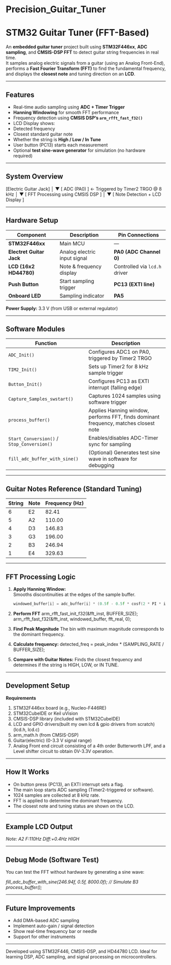 # Precision_Guitar_Tuner
#  STM32 Guitar Tuner (FFT-Based)

An **embedded guitar tuner** project built using **STM32F446xx**, **ADC sampling**, and **CMSIS-DSP FFT** to detect guitar string frequencies in real time.  
It samples analog electric signals from a guitar (using an Analog Front-End), performs a **Fast Fourier Transform (FFT)** to find the fundamental frequency, and displays the **closest note** and tuning direction on an **LCD**.

---

##  Features

- Real-time audio sampling using **ADC + Timer Trigger**  
- **Hanning Windowing** for smooth FFT performance  
- Frequency detection using **CMSIS DSP’s `arm_rfft_fast_f32()`**  
- LCD Display shows:
- Detected frequency  
- Closest standard guitar note  
- Whether the string is **High / Low / In Tune**  
- User button (PC13) starts each measurement  
- Optional **test sine-wave generator** for simulation (no hardware required)

---

##  System Overview
[Electric Guitar Jack]
│
▼
[ ADC (PA0) ] ← Triggered by Timer2 TRGO @ 8 kHz
│
▼
[ FFT Processing using CMSIS DSP ]
│
▼
[ Note Detection + LCD Display ]


---

##  Hardware Setup

| Component | Description | Pin Connections |
|------------|--------------|-----------------|
| **STM32F446xx** | Main MCU | — |
| **Electret Guitar Jack** | Analog electric input signal | **PA0 (ADC Channel 0)** |
| **LCD (16x2 HD44780)** | Note & frequency display | Controlled via `lcd.h` driver |
| **Push Button** | Start sampling trigger | **PC13 (EXTI line)** |
| **Onboard LED** | Sampling indicator | **PA5** |

**Power Supply:** 3.3 V (from USB or external regulator)

---

##  Software Modules

| Function | Description |
|-----------|-------------|
| `ADC_Init()` | Configures ADC1 on PA0, triggered by Timer2 TRGO |
| `TIM2_Init()` | Sets up Timer2 for 8 kHz sample trigger |
| `Button_Init()` | Configures PC13 as EXTI interrupt (falling edge) |
| `Capture_Samples_swstart()` | Captures 1024 samples using software trigger |
| `process_buffer()` | Applies Hanning window, performs FFT, finds dominant frequency, matches closest note |
| `Start_Conversion()` / `Stop_Conversion()` | Enables/disables ADC-Timer sync for sampling |
| `fill_adc_buffer_with_sine()` | (Optional) Generates test sine wave in software for debugging |

---

##  Guitar Notes Reference (Standard Tuning)

| String | Note | Frequency (Hz) |
|---------|------|----------------|
| 6 | E2 | 82.41 |
| 5 | A2 | 110.00 |
| 4 | D3 | 146.83 |
| 3 | G3 | 196.00 |
| 2 | B3 | 246.94 |
| 1 | E4 | 329.63 |

---

##  FFT Processing Logic

1. **Apply Hanning Window:**  
   Smooths discontinuities at the edges of the sample buffer.
   ```c
   windowed_buffer[i] = adc_buffer[i] * (0.5f - 0.5f * cosf(2 * PI * i / (BUFFER_SIZE - 1)));

2. **Perform FFT**
   arm_rfft_fast_init_f32(&fft_inst, BUFFER_SIZE);
   arm_rfft_fast_f32(&fft_inst, windowed_buffer, fft_real, 0);


3. **Find Peak Magnitude**
   The bin with maximum magnitude corresponds to the dominant frequency.
   
4. **Calculate frequency:**
   detected_freq = peak_index * (SAMPLING_RATE / BUFFER_SIZE);

5. **Compare with Guitar Notes:**
   Finds the closest frequency and determines if the string is HIGH, LOW, or IN TUNE.

---

##  Development Setup
**Requirements**

1. STM32F446xx board (e.g., Nucleo-F446RE)
2. STM32CubeIDE or Keil uVision
3. CMSIS-DSP library (included with STM32CubeIDE)
4. LCD and GPIO drivers(built my own lcd & gpio drivers from scratch)(lcd.h, lcd.c)
5. arm_math.h (from CMSIS-DSP)
6. Guitar(electric) (0-3.3 V signal range)
7. Analog Front end circuit consisting of a 4th order Butterworth LPF, and a Level shifter circuit to obtain 0V-3.3V operation.

---

## **How It Works**

- On button press (PC13), an EXTI interrupt sets a flag.
- The main loop starts ADC sampling (Timer2-triggered or software).
- 1024 samples are collected at 8 kHz rate.
- FFT is applied to determine the dominant frequency.
- The closest note and tuning status are shown on the LCD.

---

## **Example LCD Output**
*Note: A2  F:110Hz*
*Diff:+0.4Hz HIGH*

---

## **Debug Mode (Software Test)**

You can test the FFT without hardware by generating a sine wave:

*fill_adc_buffer_with_sine(246.94f, 0.5f, 8000.0f); // Simulate B3*
*process_buffer();*

---

## **Future Improvements**

- Add DMA-based ADC sampling
- Implement auto-gain / signal detection
- Show real-time frequency bar or needle
- Support for other instruments

---

Developed using STM32F446, CMSIS-DSP, and HD44780 LCD.
Ideal for learning DSP, ADC sampling, and signal processing on microcontrollers.
